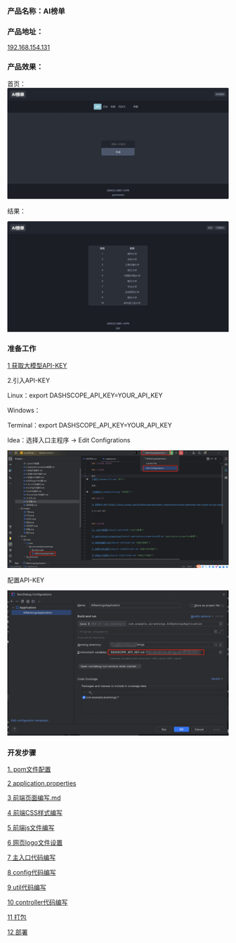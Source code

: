 ### 产品名称：AI榜单

### 产品地址：

[192.168.154.131](http://192.168.154.131/ranking "AI榜单")

### 产品效果：

首页：
![首页](images/首页.png "首页")

结果：

![结果展示](images/结果.png "结果展示")

### 准备工作

[1 获取大模型API-KEY](https://help.aliyun.com/zh/dashscope/developer-reference/activate-dashscope-and-create-an-api-key?spm=a2c4g.11186623.0.0.6d1b12b0REV142 "结果展示")

2.引入API-KEY

Linux：export DASHSCOPE_API_KEY=YOUR_API_KEY

Windows：

Terminal：export DASHSCOPE_API_KEY=YOUR_API_KEY

Idea：选择入口主程序 -> Edit Configrations

![配置API-KEY](images/配置API-KEY.png "配置API-KEY")

配置API-KEY

![配置API-KEY](images/配置API-KEY2.png "配置API-KEY")

### 开发步骤

[1. pom文件配置](https://github.com/Mrkuhuo/ai-ranking/blob/main/docs/1%20pom%E6%96%87%E4%BB%B6%E9%85%8D%E7%BD%AE.md)

[2 application.properties](https://github.com/Mrkuhuo/ai-ranking/blob/main/docs/2%20application.properties%E9%85%8D%E7%BD%AE.md)

[3 前端页面编写.md](https://github.com/Mrkuhuo/ai-ranking/blob/main/docs/3%20%E5%89%8D%E7%AB%AF%E9%A1%B5%E9%9D%A2%E7%BC%96%E5%86%99.md)

[4 前端CSS样式编写](https://github.com/Mrkuhuo/ai-ranking/blob/main/docs/4%20%E5%89%8D%E7%AB%AFCSS%E6%A0%B7%E5%BC%8F%E7%BC%96%E5%86%99.md)

[5 前端js文件编写](https://github.com/Mrkuhuo/ai-ranking/blob/main/docs/5%20%E5%89%8D%E7%AB%AFjs%E6%96%87%E4%BB%B6%E7%BC%96%E5%86%99.md)

[6 网页logo文件设置](https://github.com/Mrkuhuo/ai-ranking/blob/main/docs/6%20%E7%BD%91%E9%A1%B5logo%E6%96%87%E4%BB%B6%E8%AE%BE%E7%BD%AE.md)

[7 主入口代码编写](https://github.com/Mrkuhuo/ai-ranking/blob/main/docs/7%20%E4%B8%BB%E5%85%A5%E5%8F%A3%E4%BB%A3%E7%A0%81%E7%BC%96%E5%86%99.md)

[8 config代码编写](https://github.com/Mrkuhuo/ai-ranking/blob/main/docs/8%20config%E4%BB%A3%E7%A0%81%E7%BC%96%E5%86%99.md)

[9 util代码编写](https://github.com/Mrkuhuo/ai-ranking/blob/main/docs/9%20util%E4%BB%A3%E7%A0%81%E7%BC%96%E5%86%99.md)

[10 controller代码编写](https://github.com/Mrkuhuo/ai-ranking/blob/main/docs/10%20controller%E4%BB%A3%E7%A0%81%E7%BC%96%E5%86%99.md)

[11 打包](https://github.com/Mrkuhuo/ai-ranking/blob/main/docs/11%20%E6%89%93%E5%8C%85.md)

[12 部署](https://github.com/Mrkuhuo/ai-ranking/blob/main/docs/12%20%E9%83%A8%E7%BD%B2.md)